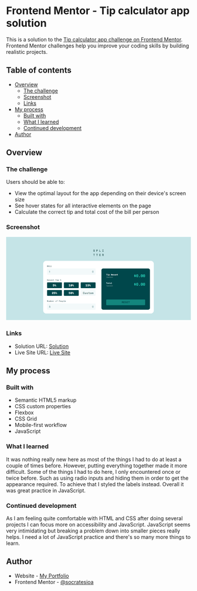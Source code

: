 # Frontend Mentor - Tip calculator app solution

This is a solution to the [Tip calculator app challenge on Frontend Mentor](https://www.frontendmentor.io/challenges/tip-calculator-app-ugJNGbJUX). Frontend Mentor challenges help you improve your coding skills by building realistic projects.

## Table of contents

- [Overview](#overview)
  - [The challenge](#the-challenge)
  - [Screenshot](#screenshot)
  - [Links](#links)
- [My process](#my-process)
  - [Built with](#built-with)
  - [What I learned](#what-i-learned)
  - [Continued development](#continued-development)
- [Author](#author)

## Overview

### The challenge

Users should be able to:

- View the optimal layout for the app depending on their device's screen size
- See hover states for all interactive elements on the page
- Calculate the correct tip and total cost of the bill per person

### Screenshot

![](./screenshot.png)

### Links

- Solution URL: [Solution](https://github.com/socratesioa/tip-calculator-app)
- Live Site URL: [Live Site](https://socratesioa.github.io/tip-calculator-app/)

## My process

### Built with

- Semantic HTML5 markup
- CSS custom properties
- Flexbox
- CSS Grid
- Mobile-first workflow
- JavaScript

### What I learned

It was nothing really new here as most of the things I had to do at least a couple of times before. However, putting everything together made it more difficult. Some of the things I had to do here, I only encountered once or twice before. Such as using radio inputs and hiding them in order to get the appearance required. To achieve that I styled the labels instead. Overall it was great practice in JavaScript.

### Continued development

As I am feeling quite comfortable with HTML and CSS after doing several projects I can focus more on accessibility and JavaScript. JavaScript seems very intimidating but breaking a problem down into smaller pieces really helps. I need a lot of JavaScript practice and there's so many more things to learn.

## Author

- Website - [My Portfolio](https://portfolio.thisissocrates.com/)
- Frontend Mentor - [@socratesioa](https://www.frontendmentor.io/profile/socratesioa)
